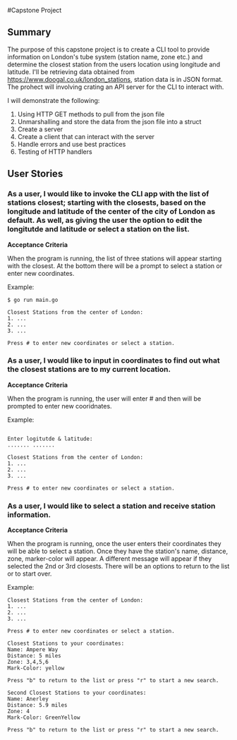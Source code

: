 #Capstone Project

## Summary

The purpose of this capstone project is to create a CLI tool to provide information on London's tube system (station name, zone etc.) and determine the closest station from the users location using longitude and latitude. I'll be retrieving data obtained from https://www.doogal.co.uk/london_stations, station data is in JSON format. The prohect will involving crating an API server for the CLI to interact with. 

I will demonstrate the following: 

1. Using HTTP GET methods to pull from the json file
2. Unmarshalling and store the data from the json file into a struct
3. Create a server 
4. Create a client that can interact with the server
5. Handle errors and use best practices
6. Testing of HTTP handlers 

## User Stories

### As a user, I would like to invoke the CLI app with the list of stations closest; starting with the closests, based on the longitude and latitude of the center of the city of London as default. As well, as giving the user the option to edit the longitutde and latitude or select a station on the list. 

**Acceptance Criteria**

When the program is running, the list of three stations will appear starting with the closest. At the bottom there will be a prompt to select a station or enter new coordinates. 

Example:
```
$ go run main.go
```
```
Closest Stations from the center of London:
1. ...
2. ...
3. ...

Press # to enter new coordinates or select a station.
```

### As a user, I would like to input in coordinates to find out what the closest stations are to my current location. 

**Acceptance Criteria**

When the program is running, the user will enter # and then will be prompted to enter new cooridnates. 

Example:

```

Enter logitutde & latitude:
....... .......
```

```
Closest Stations from the center of London:
1. ...
2. ...
3. ...

Press # to enter new coordinates or select a station.
```

### As a user, I would like to select a station and receive station information.  

**Acceptance Criteria**

When the program is running, once the user enters their coordinates they will be able to select a station. Once they have the station's name, distance, zone, marker-color will appear. A different message will appear if they selected the 2nd or 3rd closests. There will be an options to return to the list or to start over. 

Example:

```
Closest Stations from the center of London:
1. ...
2. ...
3. ...

Press # to enter new coordinates or select a station.
```

```
Closest Stations to your coordinates:
Name: Ampere Way
Distance: 5 miles
Zone: 3,4,5,6
Mark-Color: yellow

Press "b" to return to the list or press "r" to start a new search. 
```

```
Second Closest Stations to your coordinates:
Name: Anerley
Distance: 5.9 miles
Zone: 4
Mark-Color: GreenYellow

Press "b" to return to the list or press "r" to start a new search. 
```